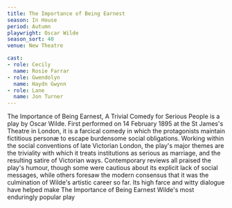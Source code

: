```yaml
---
title: The Importance of Being Earnest
season: In House
period: Autumn
playwright: Oscar Wilde
season_sort: 40
venue: New Theatre

cast:
- role: Cecily
  name: Rosie Farrar
- role: Gwendolyn
  name: Haydn Gwynn
- role: Lane
  name: Jon Turner
---
```


The Importance of Being Earnest, A Trivial Comedy for Serious People is a play by Oscar Wilde. First performed on 14 February 1895 at the St James's Theatre in London, it is a farcical comedy in which the protagonists maintain fictitious personæ to escape burdensome social obligations. Working within the social conventions of late Victorian London, the play's major themes are the triviality with which it treats institutions as serious as marriage, and the resulting satire of Victorian ways. Contemporary reviews all praised the play's humour, though some were cautious about its explicit lack of social messages, while others foresaw the modern consensus that it was the culmination of Wilde's artistic career so far. Its high farce and witty dialogue have helped make The Importance of Being Earnest Wilde's most enduringly popular play
